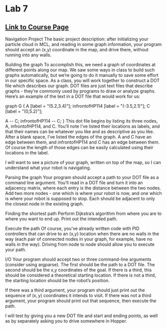 # Lab 7

## [Link to Course Page](https://www.usna.edu/Users/cs/taylor/courses/si475/hw/navProj.html)

Navigation Project
The basic project description: after initializing your particle cloud in MCL, and reading in some graph information, your program should accept an (x,y) coordinate in the map, and drive there, without running into any walls.

Building the graph
To accomplish this, we need a graph of coordinates at different points along our map. We saw some ways in class to build such graphs automatically, but we’re going to do it manually to save some effort in our specific space. As a class, you will work together to construct a DOT file which describes our graph. DOT files are just text files that describe graphs - they’re commonly used by programs to draw or analyze graphs. Here’s an example of the text in a DOT file that would work for us:

graph G {
  A [label = "(5.2,3.4)"];
  infrontofHP114 [label = "(-3.5,2.1)"];
  C [label = "(0,5.2)"];

  A -- C;
  infrontofHP114 -- C;
}
This dot file begins by listing its three nodes, A, infrontofHP114, and C. You’ll note I’ve listed their locations as labels, and that their names can be whatever you like and as descriptive as you like. After a blank space, I’ve listed the edges of the graph. A and C have an edge between them, and infrontofHP114 and C has an edge between them. Of course the length of those edges can be easily calculated using their locations in the label.

I will want to see a picture of your graph, written on top of the map, so I can understand what your robot is navigating.

Parsing the graph
Your program should accept a path to your DOT file as a command line argument. You’ll read in a DOT file and turn it into an adjacency matrix, where each entry is the distance between the two nodes. Add two more nodes - one which is where your robot is now, and one which is where your robot is supposed to stop. Each should be adjacent to only the closest node in the existing graph.

Finding the shortest path
Perform Dijkstra’s algorithm from where you are to where you want to end up. Print out the intended path.

Execute the path
Of course, you’ve already written code with PID controllers that can drive to an (x,y) location when there are no walls in the way (each pair of connected nodes in your graph, for example, have no walls in the way). Driving from node to node should allow you to execute your path.

I/O
Your program should accept two or three command-line arguments (consider using argparse). The first should be the path to a DOT file. The second should be the x,y coordinates of the goal. If there is a third, this should be considered a theoretical starting location. If there is not a third, the starting location should be the robot’s position.

If there was a third argument, your program should just print out the sequence of (x, y) coordinates it intends to visit. If there was not a third argument, your program should print out that sequence, then execute the path.

I will test by giving you a new DOT file and start and ending points, as well as by separately asking you to drive somewhere in Hopper.
